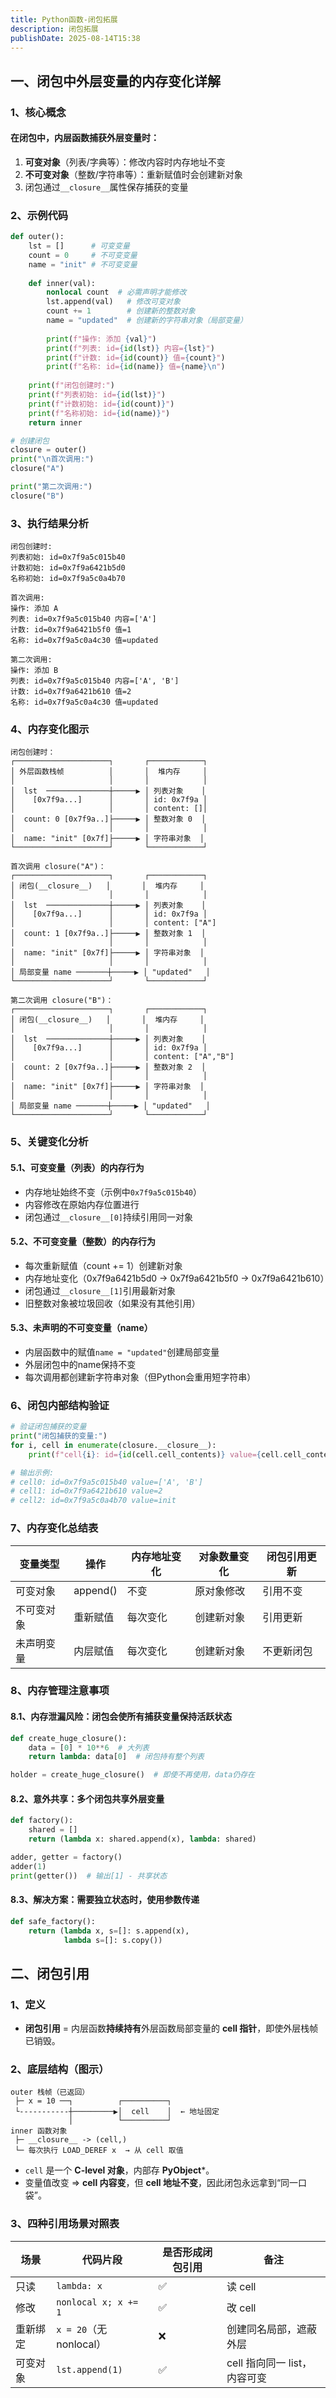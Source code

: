 ```yaml
---
title: Python函数-闭包拓展
description: 闭包拓展
publishDate: 2025-08-14T15:38
---
```

## 一、闭包中外层变量的内存变化详解

### 1、核心概念

#### 在闭包中，内层函数捕获外层变量时：

1. **可变对象**（列表/字典等）：修改内容时内存地址不变
2. **不可变对象**（整数/字符串等）：重新赋值时会创建新对象
3. 闭包通过`__closure__`属性保存捕获的变量

### 2、示例代码

```python
def outer():
    lst = []      # 可变变量
    count = 0     # 不可变变量
    name = "init" # 不可变变量
    
    def inner(val):
        nonlocal count  # 必需声明才能修改
        lst.append(val)   # 修改可变对象
        count += 1        # 创建新的整数对象
        name = "updated"  # 创建新的字符串对象（局部变量）
        
        print(f"操作: 添加 {val}")
        print(f"列表: id={id(lst)} 内容={lst}")
        print(f"计数: id={id(count)} 值={count}")
        print(f"名称: id={id(name)} 值={name}\n")
    
    print(f"闭包创建时:")
    print(f"列表初始: id={id(lst)}")
    print(f"计数初始: id={id(count)}")
    print(f"名称初始: id={id(name)}")
    return inner

# 创建闭包
closure = outer()
print("\n首次调用:")
closure("A")

print("第二次调用:")
closure("B")
```

### 3、执行结果分析

```textile
闭包创建时:
列表初始: id=0x7f9a5c015b40
计数初始: id=0x7f9a6421b5d0
名称初始: id=0x7f9a5c0a4b70

首次调用:
操作: 添加 A
列表: id=0x7f9a5c015b40 内容=['A']
计数: id=0x7f9a6421b5f0 值=1
名称: id=0x7f9a5c0a4c30 值=updated

第二次调用:
操作: 添加 B
列表: id=0x7f9a5c015b40 内容=['A', 'B']
计数: id=0x7f9a6421b610 值=2
名称: id=0x7f9a5c0a4c30 值=updated
```

### 4、内存变化图示

```textile
闭包创建时：
┌─────────────────────┐       ┌────────────┐
│ 外层函数栈帧          │       │  堆内存     │
│                     │       │            │
│  lst  ──────────────┼─────▶ │ 列表对象    │
│    [0x7f9a...]      │       │ id: 0x7f9a │
│                     │       │ content: []│
│  count: 0 [0x7f9a..]├─────▶ │ 整数对象 0  │
│                     │       │            │
│  name: "init" [0x7f]├─────▶ │ 字符串对象  │
└─────────────────────┘       └────────────┘

首次调用 closure("A")：
┌─────────────────────┐       ┌────────────┐
│ 闭包(__closure__)   │       │  堆内存     │
│                     │       │            │
│  lst  ──────────────┼─────▶ │ 列表对象    │
│    [0x7f9a...]      │       │ id: 0x7f9a │
│                     │       │ content: ["A"]
│  count: 1 [0x7f9a..]├─────▶ │ 整数对象 1  │
│                     │       │            │
│  name: "init" [0x7f]├─────▶ │ 字符串对象  │
│                     │       │            │
│ 局部变量 name ───────┼─────▶ │ "updated"   │
└─────────────────────┘       └────────────┘

第二次调用 closure("B")：
┌─────────────────────┐       ┌────────────┐
│ 闭包(__closure__)   │       │  堆内存     │
│                     │       │            │
│  lst  ──────────────┼─────▶ │ 列表对象    │
│    [0x7f9a...]      │       │ id: 0x7f9a │
│                     │       │ content: ["A","B"]
│  count: 2 [0x7f9a..]├─────▶ │ 整数对象 2  │
│                     │       │            │
│  name: "init" [0x7f]├─────▶ │ 字符串对象  │
│                     │       │            │
│ 局部变量 name ───────┼─────▶ │ "updated"   │
└─────────────────────┘       └────────────┘
```

### 5、关键变化分析

#### 5.1、可变变量（列表）的内存行为

* 内存地址始终不变（示例中`0x7f9a5c015b40`）
* 内容修改在原始内存位置进行
* 闭包通过`__closure__[0]`持续引用同一对象

#### 5.2、不可变变量（整数）的内存行为

* 每次重新赋值（count += 1）创建新对象
* 内存地址变化（0x7f9a6421b5d0 → 0x7f9a6421b5f0 → 0x7f9a6421b610）
* 闭包通过`__closure__[1]`引用最新对象
* 旧整数对象被垃圾回收（如果没有其他引用）

#### 5.3、未声明的不可变变量（name）

* 内层函数中的赋值`name = "updated"`创建局部变量
* 外层闭包中的name保持不变
* 每次调用都创建新字符串对象（但Python会重用短字符串）

### 6、闭包内部结构验证

```python
# 验证闭包捕获的变量
print("闭包捕获的变量:")
for i, cell in enumerate(closure.__closure__):
    print(f"cell{i}: id={id(cell.cell_contents)} value={cell.cell_contents}")

# 输出示例:
# cell0: id=0x7f9a5c015b40 value=['A', 'B']
# cell1: id=0x7f9a6421b610 value=2
# cell2: id=0x7f9a5c0a4b70 value=init
```

### 7、内存变化总结表

| 变量类型  | 操作       | 内存地址变化 | 对象数量变化 | 闭包引用更新 |
| ----- | -------- | ------ | ------ | ------ |
| 可变对象  | append() | 不变     | 原对象修改  | 引用不变   |
| 不可变对象 | 重新赋值     | 每次变化   | 创建新对象  | 引用更新   |
| 未声明变量 | 内层赋值     | 每次变化   | 创建新对象  | 不更新闭包  |

### 8、内存管理注意事项

#### 8.1、内存泄漏风险：闭包会使所有捕获变量保持活跃状态

```python
def create_huge_closure():
    data = [0] * 10**6  # 大列表
    return lambda: data[0]  # 闭包持有整个列表

holder = create_huge_closure()  # 即使不再使用，data仍存在
```

#### 8.2、意外共享：多个闭包共享外层变量

```python
def factory():
    shared = []
    return (lambda x: shared.append(x), lambda: shared)

adder, getter = factory()
adder(1)
print(getter())  # 输出[1] - 共享状态
```

#### 8.3、解决方案：需要独立状态时，使用参数传递

```python
def safe_factory():
    return (lambda x, s=[]: s.append(x), 
            lambda s=[]: s.copy())
```

## 二、闭包引用

### 1、定义

* **闭包引用** = 内层函数**持续持有**外层函数局部变量的 **cell 指针**，即使外层栈帧已销毁。

### 2、底层结构（图示）

```
outer 栈帧（已返回）
 ├─ x = 10 ──┐          ┌──────────┐
 └-----------┼─────────▶│  cell    │  ← 地址固定
             │          └──────────┘
inner 函数对象
 ├─ __closure__ -> (cell,)
 └─ 每次执行 LOAD_DEREF x  → 从 cell 取值
```

* `cell` 是一个 **C-level 对象**，内部存 **PyObject***。
* 变量值改变 ⇒ **cell 内容变**，但 **cell 地址不变**，因此闭包永远拿到“同一口袋”。

### 3、四种引用场景对照表

| 场景   | 代码片段                 | 是否形成闭包引用 | 备注                  |
| ---- | -------------------- | -------- | ------------------- |
| 只读   | `lambda: x`          | ✅        | 读 cell              |
| 修改   | `nonlocal x; x += 1` | ✅        | 改 cell              |
| 重新绑定 | `x = 20`（无 nonlocal） | ❌        | 创建同名局部，遮蔽外层         |
| 可变对象 | `lst.append(1)`      | ✅        | cell 指向同一 list，内容可变 |
